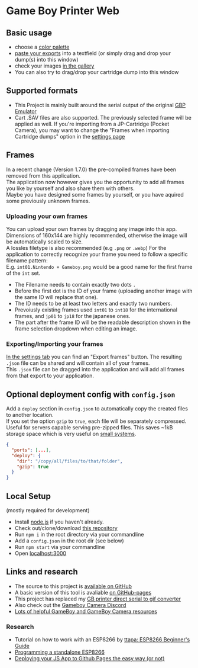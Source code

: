 # Game Boy Printer Web

## Basic usage
* choose a [color palette](#/palettes)
* [paste your exports](#/import) into a textfield (or simply drag and drop your dump(s) into this window)
* check your images [in the gallery](#/gallery)
* You can also try to drag/drop your cartridge dump into this window  

## Supported formats
* This Project is mainly built around the serial output of the original [GBP Emulator](https://github.com/mofosyne/arduino-gameboy-printer-emulator)
* Cart .SAV files are also supported. The previously selected frame will be applied as well. If you're importing from a JP-Cartridge (Pocket Camera), you may want to change the "Frames when importing Cartridge dumps" option in the [settings page](#/settings)    

## Frames
In a recent change (Version 1.7.0) the pre-compiled frames have been removed from this application.  
The application now however gives you the opportunity to add all frames you like by yourself and also share them with others.  
Maybe you have designed some frames by yourself, or you have aquired some previously unknown frames.

### Uploading your own frames
You can upload your own frames by dragging any image into this app.  
Dimensions of 160x144 are highly recommended, otherwise the image will be automatically scaled to size.  
A lossles filetype is also recommended (e.g `.png` or `.webp`)
For the application to correctly recognize your frame you need to follow a specific filename pattern:  
E.g. `int01.Nintendo + Gameboy.png` would be a good name for the first frame of the `int` set.  
* The Filename needs to contain exactly two dots `.`
* Before the first dot is the ID of your frame (uploading another image with the same ID will replace that one).  
* The ID needs to be at least two letters and exactly two numbers.
* Prevoiusly existing frames used `int01` to `int18` for the international frames, and `jp01` to `jp18` for the japanese ones.
* The part after the frame ID will be the readable description shown in the frame selection dropdown when editing an image.  

### Exporting/Importing your frames
[In the settings tab](#/settings) you can find an "Export frames" button. The resulting `.json` file can be shared and will contain all of your frames.  
This `.json` file can be dragged into the application and will add all frames from that export to your application.  

## Optional deployment config with `config.json`
Add a `deploy` section in `config.json` to automatically copy the created files to another location.  
If you set the option `gzip` to `true`, each file will be separately compressed. Useful for servers capable serving pre-zipped files. This saves ~1kB storage space which is very useful on [small systems](https://github.com/HerrZatacke/wifi-gbp-emulator).
``` json
{
  "ports": [...], 
  "deploy": {
    "dir": "/copy/all/files/to/that/folder",
    "gzip": true
  }
}
```

## Local Setup
(mostly required for development)
* Install [node.js](https://nodejs.org/) if you haven't already.
* Check out/clone/download [this repository](https://github.com/HerrZatacke/gb-printer-web)
* Run `npm i` in the root directory via your commandline
* Add a `config.json` in the root dir (see below)
* Run `npm start` via your commandline
* Open [localhost:3000](http://localhost:3000)

## Links and research
* The source to this project is [available on GitHub](https://github.com/HerrZatacke/gb-printer-web)
* A basic version of this tool is avaliable [on GitHub-pages](https://herrzatacke.github.io/gb-printer-web/#/)  
* This project has replaced my [GB printer direct serial to gif converter](https://github.com/HerrZatacke/direct-serial-to-gif-converter)
* Also check out the [Gameboy Camera Discord](https://discord.gg/Kxhjg3qN) 
* [Lots of helpful GameBoy and GameBoy Camera resources](https://github.com/gbdev/awesome-gbdev)

### Research
* Tutorial on how to work with an ESP8266 by [ttapa: ESP8266 Beginner's Guide](https://tttapa.github.io/ESP8266/Chap01%20-%20ESP8266.html)  
* [Programming a standalone ESP8266](https://www.instructables.com/id/3-Simple-Ways-of-Programming-an-ESP8266-12X-Module/)
* [Deploying your JS App to Github Pages the easy way (or not)](https://medium.com/linagora-engineering/1ef8c48424b7)
